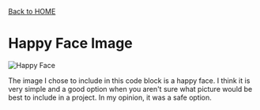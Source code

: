 [Back to HOME](https://github.com/camryngelliott/Midterm-Project-Spring-2023/blob/main/README.md)


<!DOCTYPE html>
<html>
<head>
<body>

<h1>Happy Face Image</h1>
 <img src="https://m.media-amazon.com/images/W/IMAGERENDERING_521856-T1/images/I/4199zzjb7KS._AC_.jpg" alt="Happy Face">
  <p>The image I chose to include in this code block is a happy face. I think it is very simple and a good option
  when you aren't sure what picture would be best to include in a project. In my opinion, it was a safe option.</p>


</head>

</div>
</body>

</html> 
